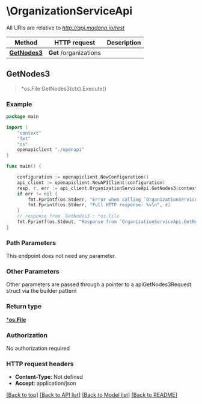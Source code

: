 # \OrganizationServiceApi

All URIs are relative to *http://api.madana.io/rest*

Method | HTTP request | Description
------------- | ------------- | -------------
[**GetNodes3**](OrganizationServiceApi.md#GetNodes3) | **Get** /organizations | 



## GetNodes3

> *os.File GetNodes3(ctx).Execute()



### Example

```go
package main

import (
    "context"
    "fmt"
    "os"
    openapiclient "./openapi"
)

func main() {

    configuration := openapiclient.NewConfiguration()
    api_client := openapiclient.NewAPIClient(configuration)
    resp, r, err := api_client.OrganizationServiceApi.GetNodes3(context.Background(), ).Execute()
    if err != nil {
        fmt.Fprintf(os.Stderr, "Error when calling `OrganizationServiceApi.GetNodes3``: %v\n", err)
        fmt.Fprintf(os.Stderr, "Full HTTP response: %v\n", r)
    }
    // response from `GetNodes3`: *os.File
    fmt.Fprintf(os.Stdout, "Response from `OrganizationServiceApi.GetNodes3`: %v\n", resp)
}
```

### Path Parameters

This endpoint does not need any parameter.

### Other Parameters

Other parameters are passed through a pointer to a apiGetNodes3Request struct via the builder pattern


### Return type

[***os.File**](*os.File.md)

### Authorization

No authorization required

### HTTP request headers

- **Content-Type**: Not defined
- **Accept**: application/json

[[Back to top]](#) [[Back to API list]](../README.md#documentation-for-api-endpoints)
[[Back to Model list]](../README.md#documentation-for-models)
[[Back to README]](../README.md)

